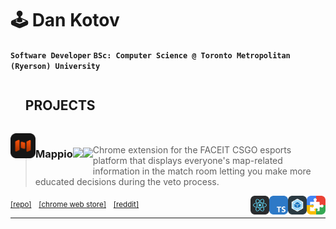 # 🕹️ Dan Kotov

**`Software Developer`**
**`BSc: Computer Science @ Toronto Metropolitan (Ryerson) University`**

<div id="user-content-toc">
  <ul>
    <summary><h2 style="display: inline-block;">PROJECTS</h2></summary>
  </ul>
</div>

<img src="/media/mappio/icon.svg" width="40" height="40" align="left" alt="FACEIT mappio logo"><h3 align="left" style="float: left;">Mappio<img valign="middle" src="https://img.shields.io/chrome-web-store/rating/kaeamgghipbhkjgibgglnmmnobdakapa" align="right"><img valign="middle" src="https://img.shields.io/chrome-web-store/users/kaeamgghipbhkjgibgglnmmnobdakapa" align="right"></h3>

######

> Chrome extension for the FACEIT CSGO esports platform that displays everyone's map-related information in the match room letting you make more educated decisions during the veto process.

<p>
  <img src="/media/technologies/chrome-extension.svg" width="30" height="30" align="right" alt="Chrome extension logo">
  <img src="/media/technologies/webpack.svg" width="30" height="30" align="right" alt="Webpack logo">
  <img src="/media/technologies/typescript.svg" width="30" height="30" align="right" alt="Typescript logo">
  <img src="/media/technologies/react.svg" width="30" height="30" align="right" alt="React logo">
</p>
<sub><a href="https://github.com/dankotov/faceit-mappio">[repo]</a></sub>&nbsp;&nbsp;&nbsp;<sub><a href="https://chrome.google.com/webstore/detail/faceit-mappio/kaeamgghipbhkjgibgglnmmnobdakapa">[chrome web store]</a></sub>&nbsp;&nbsp;&nbsp;<sub><a href="https://www.reddit.com/r/FACEITmappio/">[reddit]</a></sub>

<hr>
